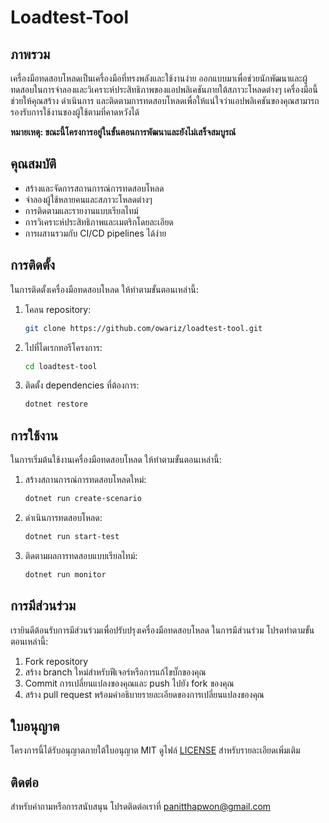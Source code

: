 # Loadtest-Tool

## ภาพรวม
เครื่องมือทดสอบโหลดเป็นเครื่องมือที่ทรงพลังและใช้งานง่าย ออกแบบมาเพื่อช่วยนักพัฒนาและผู้ทดสอบในการจำลองและวิเคราะห์ประสิทธิภาพของแอปพลิเคชันภายใต้สภาวะโหลดต่างๆ เครื่องมือนี้ช่วยให้คุณสร้าง ดำเนินการ และติดตามการทดสอบโหลดเพื่อให้แน่ใจว่าแอปพลิเคชันของคุณสามารถรองรับการใช้งานของผู้ใช้ตามที่คาดหวังได้

**หมายเหตุ: ขณะนี้โครงการอยู่ในขั้นตอนการพัฒนาและยังไม่เสร็จสมบูรณ์**

## คุณสมบัติ
- สร้างและจัดการสถานการณ์การทดสอบโหลด
- จำลองผู้ใช้หลายคนและสภาวะโหลดต่างๆ
- การติดตามและรายงานแบบเรียลไทม์
- การวิเคราะห์ประสิทธิภาพและเมตริกโดยละเอียด
- การผสานรวมกับ CI/CD pipelines ได้ง่าย

## การติดตั้ง
ในการติดตั้งเครื่องมือทดสอบโหลด ให้ทำตามขั้นตอนเหล่านี้:

1. โคลน repository:
    ```bash
    git clone https://github.com/owariz/loadtest-tool.git
    ```
2. ไปที่ไดเรกทอรีโครงการ:
    ```bash
    cd loadtest-tool
    ```
3. ติดตั้ง dependencies ที่ต้องการ:
    ```bash
    dotnet restore
    ```

## การใช้งาน
ในการเริ่มต้นใช้งานเครื่องมือทดสอบโหลด ให้ทำตามขั้นตอนเหล่านี้:

1. สร้างสถานการณ์การทดสอบโหลดใหม่:
    ```bash
    dotnet run create-scenario
    ```
2. ดำเนินการทดสอบโหลด:
    ```bash
    dotnet run start-test
    ```
3. ติดตามผลการทดสอบแบบเรียลไทม์:
    ```bash
    dotnet run monitor
    ```

## การมีส่วนร่วม
เรายินดีต้อนรับการมีส่วนร่วมเพื่อปรับปรุงเครื่องมือทดสอบโหลด ในการมีส่วนร่วม โปรดทำตามขั้นตอนเหล่านี้:

1. Fork repository
2. สร้าง branch ใหม่สำหรับฟีเจอร์หรือการแก้ไขบั๊กของคุณ
3. Commit การเปลี่ยนแปลงของคุณและ push ไปยัง fork ของคุณ
4. สร้าง pull request พร้อมคำอธิบายรายละเอียดของการเปลี่ยนแปลงของคุณ

## ใบอนุญาต
โครงการนี้ได้รับอนุญาตภายใต้ใบอนุญาต MIT ดูไฟล์ [LICENSE](LICENSE) สำหรับรายละเอียดเพิ่มเติม

## ติดต่อ
สำหรับคำถามหรือการสนับสนุน โปรดติดต่อเราที่ panitthapwon@gmail.com